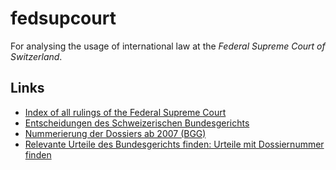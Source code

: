 # fedsupcourt
For analysing the usage of international law at the _Federal Supreme Court of Switzerland_.

## Links
- [Index of all rulings of the Federal Supreme Court](http://relevancy.bger.ch/cgi-bin/IndexCGI?lang=de)
- [Entscheidungen des Schweizerischen Bundesgerichts](https://de.wikipedia.org/wiki/Entscheidungen_des_Schweizerischen_Bundesgerichts)
- [Nummerierung der Dossiers ab 2007 (BGG)](http://www.bger.ch/uebersicht_numm_dossiers_internet_d_ab_2007.pdf)
- [Relevante Urteile des Bundesgerichts finden: Urteile mit Dossiernummer finden](www.eurospider.com/fileadmin/pdf/SucheMitDossierNummer.pdf)